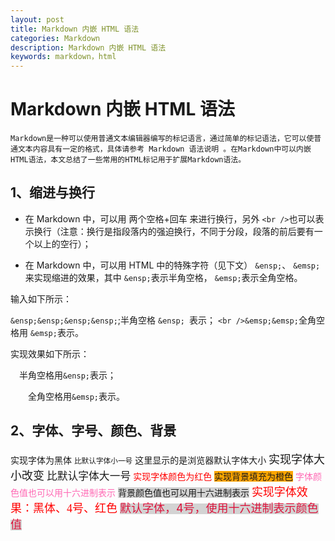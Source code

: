 ```yaml
---
layout: post
title: Markdown 内嵌 HTML 语法
categories: Markdown
description: Markdown 内嵌 HTML 语法
keywords: markdown，html
---
```

# Markdown 内嵌 HTML 语法

    Markdown是一种可以使用普通文本编辑器编写的标记语言，通过简单的标记语法，它可以使普通文本内容具有一定的格式，具体请参考 Markdown 语法说明 。在Markdown中可以内嵌HTML语法，本文总结了一些常用的HTML标记用于扩展Markdown语法。

## 1、缩进与换行

* 在 Markdown 中，可以用 两个空格+回车 来进行换行，另外 ``` <br /> ```也可以表示换行（注意：换行是指段落内的强迫换行，不同于分段，段落的前后要有一个以上的空行）；

* 在 Markdown 中，可以用 HTML 中的特殊字符（见下文） ``` &ensp; ```、 ``` &emsp; ```来实现缩进的效果，其中 ``` &ensp; ```表示半角空格， ``` &emsp; ```表示全角空格。

输入如下所示：

 ```&ensp;&ensp;&ensp;&ensp;```;半角空格 ```&ensp; ```表示； ```<br />&emsp;&emsp;```全角空格用 ```&emsp;```表示。

 实现效果如下所示：

&ensp;&ensp;半角空格用```&ensp;```表示；

&emsp;&emsp;全角空格用```&emsp;```表示。

## 2、字体、字号、颜色、背景

  <font face="黑体">实现字体为黑体</font>
  <small>比默认字体小一号</small>
  这里显示的是浏览器默认字体大小
  <font size=4>实现字体大小改变</font>
  <big>比默认字体大一号</big>
  <font color=red>实现字体颜色为红色</font>
  <span style="background-color: orange">实现背景填充为橙色</span>
  <font color=#FF69B4>字体颜色值也可以用十六进制表示</font>
  <span style="background-color: #D3D3D3">背景颜色值也可以用十六进制表示</span>
  <font face="黑体" size=4 color=red>实现字体效果：黑体、4号、红色</font>
  <span style="background-color: #D3D3D3"><font size=4 color=#DC143C>默认字体，4号，使用十六进制表示颜色值</font></span>
